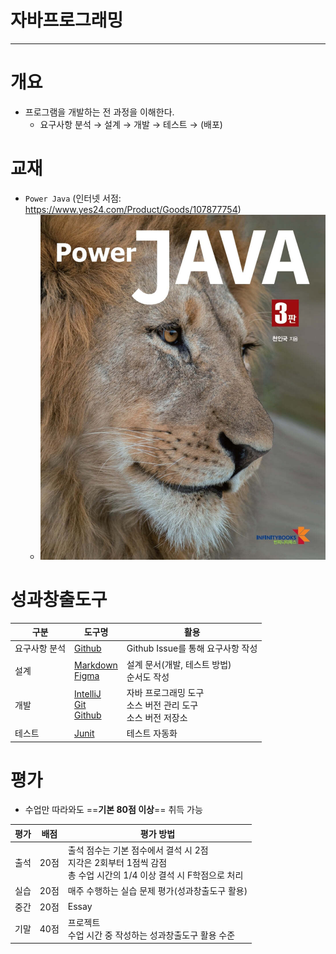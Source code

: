 # 자바프로그래밍

---
# 개요
- 프로그램을 개발하는 전 과정을 이해한다.
	- 요구사항 분석 → 설계 → 개발 → 테스트 → (배포)

# 교재
- `Power Java` (인터넷 서점: https://www.yes24.com/Product/Goods/107877754)
	- ![](attachments/Pasted%20image%2020250303211432.png)


# 성과창출도구

| 구분      | 도구명                                                                                  | 활용                                      |
| ------- | ------------------------------------------------------------------------------------ | --------------------------------------- |
| 요구사항 분석 | [Github](Utils/Github.md)                                                           | Github Issue를 통해 요구사항 작성                |
| 설계      | [Markdown](Utils/Markdown.md)<br>[Figma](Utils/Figma.md)                                   | 설계 문서(개발, 테스트 방법)<br>순서도 작성             |
| 개발      | [IntelliJ](Utils/IntelliJ.md)<br>[Git](Utils/Git.md)<br>[Github](Utils/Github.md) | 자바 프로그래밍 도구<br>소스 버전 관리 도구<br>소스 버전 저장소 |
| 테스트     | [Junit](Utils/Junit.md)                                                             | 테스트 자동화                                 |

# 평가
- 수업만 따라와도 ==**기본 80점 이상**== 취득 가능

| 평가  | 배점  | 평가 방법                                                                      |
| --- | --- | -------------------------------------------------------------------------- |
| 출석  | 20점 | 출석 점수는 기본 점수에서 결석 시 2점<br>지각은 2회부터 1점씩 감점<br>총 수업 시간의 1/4 이상 결석 시 F학점으로 처리 |
| 실습  | 20점 | 매주 수행하는 실습 문제 평가(성과창출도구 활용)                                                |
| 중간  | 20점 | Essay                                                                      |
| 기말  | 40점 | 프로젝트<br>수업 시간 중 작성하는 성과창출도구 활용 수준                                          |
